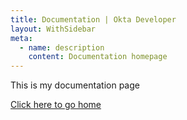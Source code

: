 ```yaml
---
title: Documentation | Okta Developer
layout: WithSidebar
meta:
  - name: description
    content: Documentation homepage
---
```


This is my documentation page

<a href="/">Click here to go home</a>
